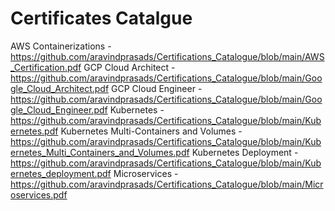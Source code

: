 Certificates Catalgue
===========================

AWS Containerizations - https://github.com/aravindprasads/Certifications_Catalogue/blob/main/AWS_Certification.pdf
GCP Cloud Architect - https://github.com/aravindprasads/Certifications_Catalogue/blob/main/Google_Cloud_Architect.pdf
GCP Cloud Engineer - https://github.com/aravindprasads/Certifications_Catalogue/blob/main/Google_Cloud_Engineer.pdf
Kubernetes -  https://github.com/aravindprasads/Certifications_Catalogue/blob/main/Kubernetes.pdf
Kubernetes Multi-Containers and Volumes - https://github.com/aravindprasads/Certifications_Catalogue/blob/main/Kubernetes_Multi_Containers_and_Volumes.pdf
Kubernetes Deployment - https://github.com/aravindprasads/Certifications_Catalogue/blob/main/Kubernetes_deployment.pdf
Microservices - https://github.com/aravindprasads/Certifications_Catalogue/blob/main/Microservices.pdf

